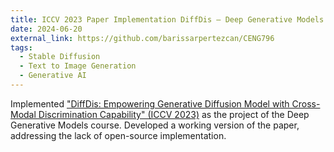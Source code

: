 ```yaml
---
title: ICCV 2023 Paper Implementation DiffDis – Deep Generative Models Course
date: 2024-06-20
external_link: https://github.com/barissarpertezcan/CENG796
tags:
  - Stable Diffusion
  - Text to Image Generation
  - Generative AI
---
```


Implemented <a href="https://openaccess.thecvf.com/content/ICCV2023/papers/Huang_DiffDis_Empowering_Generative_Diffusion_Model_with_Cross-Modal_Discrimination_Capability_ICCV_2023_paper.pdf" target="_blank" rel="noopener noreferrer">"DiffDis: Empowering Generative Diffusion Model with Cross-Modal Discrimination Capability" (ICCV 2023)</a> as the project of the Deep Generative Models course. Developed a working version of the paper, addressing the lack of open-source implementation.

<!--more-->
